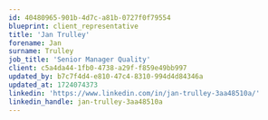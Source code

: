 ```yaml
---
id: 40480965-901b-4d7c-a81b-0727f0f79554
blueprint: client_representative
title: 'Jan Trulley'
forename: Jan
surname: Trulley
job_title: 'Senior Manager Quality'
client: c5a4da44-1fb0-4738-a29f-f859e49bb997
updated_by: b7c7f4d4-e810-47c4-8310-994d4d84346a
updated_at: 1724074373
linkedin: 'https://www.linkedin.com/in/jan-trulley-3aa48510a/'
linkedin_handle: jan-trulley-3aa48510a
---
```

